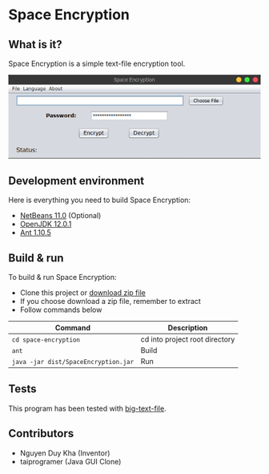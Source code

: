 # Space Encryption
## What is it?
Space Encryption is a simple text-file encryption tool.

![Space Encryption Image](docs/images/space-encryption-image.png)

## Development environment
Here is everything you need to build Space Encryption:
- [NetBeans 11.0](https://netbeans.apache.org/download/nb110/nb110.html) (Optional)
- [OpenJDK 12.0.1](https://jdk.java.net/12/)
- [Ant 1.10.5](https://ant.apache.org/)

## Build & run
To build & run Space Encryption:
- Clone this project or [download zip file](https://github.com/taiprogramer/space-encryption/archive/master.zip)
- If you choose download a zip file, remember to extract
- Follow commands below

|Command|Description|
|---|---|
|`cd space-encryption`|cd into project root directory|
|`ant`|Build|
|`java -jar dist/SpaceEncryption.jar`|Run|

## Tests
This program has been tested with [big-text-file](https://norvig.com/big.txt).

## Contributors
- Nguyen Duy Kha (Inventor)
- taiprogramer (Java GUI Clone)
